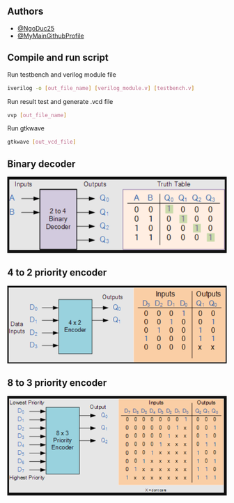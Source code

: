 
## Authors

- [@NgoDuc25](https://github.com/NgoMinhDuc25)
- [@MyMainGithubProfile](https://github.com/NgoDuc2505)

## Compile and run script

Run testbench and verilog module file
```bash
iverilog -o [out_file_name] [verilog_module.v] [testbench.v]
```
Run result test and generate .vcd file
```bash
vvp [out_file_name]    
```
Run gtkwave
```bash
gtkwave [out_vcd_file]  
```

## Binary decoder 

![Schematic](img/2to4decoder.png)

## 4 to 2 priority encoder 

![Schematic](img/4x2Encoder.png)

## 8 to 3 priority encoder 

![Schematic](img/8to3encoder.png)